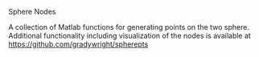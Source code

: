 Sphere Nodes


A collection of Matlab functions for generating points on the two sphere. Additional functionality including visualization of the nodes is available at https://github.com/gradywright/spherepts